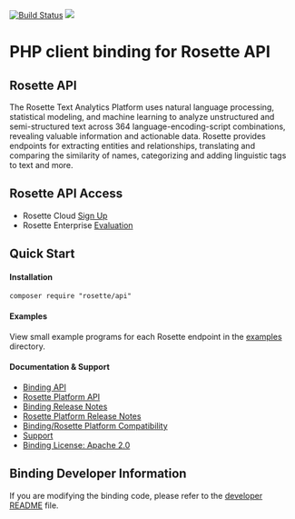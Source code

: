 [![Build Status](https://travis-ci.org/rosette-api/php.svg?branch=develop)](https://travis-ci.org/rosette-api/php) ![](https://img.shields.io/packagist/v/rosette/api.svg?colorB=bright%20green&style=flat)

# PHP client binding for Rosette API #

## Rosette API
The Rosette Text Analytics Platform uses natural language processing, statistical modeling, and machine learning to
analyze unstructured and semi-structured text across 364 language-encoding-script combinations, revealing valuable
information and actionable data. Rosette provides endpoints for extracting entities and relationships, translating and
comparing the similarity of names, categorizing and adding linguistic tags to text and more.

## Rosette API Access
- Rosette Cloud [Sign Up](https://developer.rosette.com/signup)
- Rosette Enterprise [Evaluation](https://www.rosette.com/product-eval/)

## Quick Start

#### Installation
`composer require "rosette/api"`

#### Examples
View small example programs for each Rosette endpoint
in the [examples](https://github.com/rosette-api/php/tree/develop/examples) directory.

#### Documentation & Support
- [Binding API](https://rosette-api.github.io/php/)
- [Rosette Platform API](https://developer.rosette.com/features-and-functions)
- [Binding Release Notes](https://github.com/rosette-api/php/wiki/Release-Notes)
- [Rosette Platform Release Notes](https://support.rosette.com/hc/en-us/articles/360018354971-Release-Notes)
- [Binding/Rosette Platform Compatibility](https://developer.rosette.com/features-and-functions?php#)
- [Support](https://support.rosette.com)
- [Binding License: Apache 2.0](https://github.com/rosette-api/php/blob/develop/LICENSE.txt)

## Binding Developer Information
If you are modifying the binding code, please refer to the [developer README](https://github.com/rosette-api/php/tree/develop/DEVELOPER.md) file.



